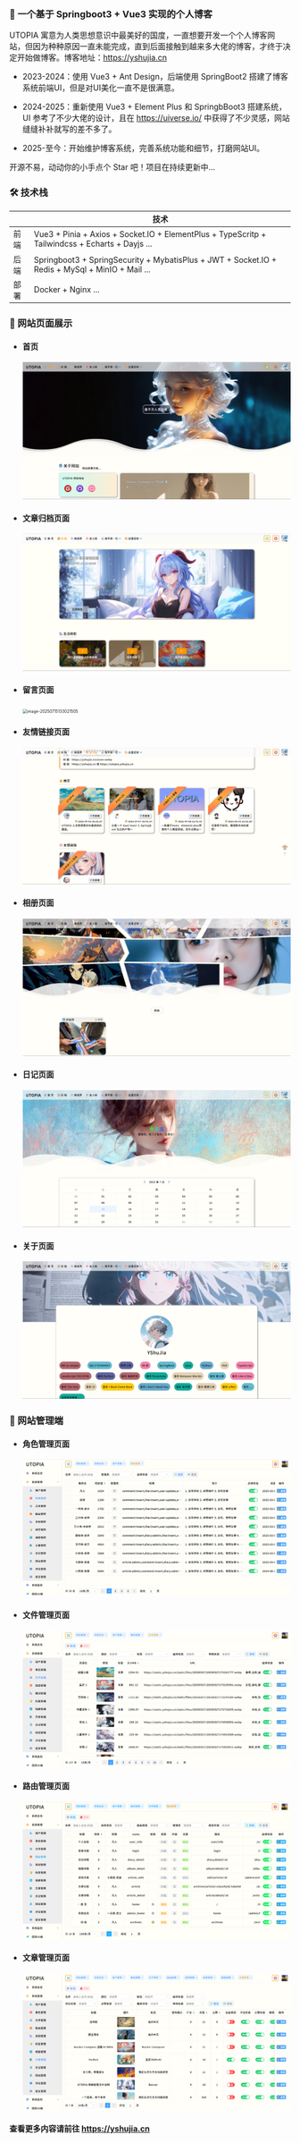###  🌈 一个基于 Springboot3 + Vue3 实现的个人博客

UTOPIA 寓意为人类思想意识中最美好的国度，一直想要开发一个个人博客网站，但因为种种原因一直未能完成，直到后面接触到越来多大佬的博客，才终于决定开始做博客。博客地址：https://yshujia.cn

- 2023-2024：使用 Vue3 + Ant Design，后端使用 SpringBoot2 搭建了博客系统前端UI，但是对UI美化一直不是很满意。

- 2024-2025：重新使用 Vue3 + Element Plus 和 SpringbBoot3 搭建系统，UI 参考了不少大佬的设计，且在 https://uiverse.io/ 中获得了不少灵感，网站缝缝补补就写的差不多了。
- 2025-至今：开始维护博客系统，完善系统功能和细节，打磨网站UI。

开源不易，动动你的小手点个 Star 吧！项目在持续更新中...

### 🛠️ 技术栈

|      | 技术                                                         |
| ---- | ------------------------------------------------------------ |
| 前端 | Vue3 + Pinia + Axios + Socket.IO + ElementPlus + TypeScritp + Tailwindcss + Echarts + Dayjs ... |
| 后端 | Springboot3 + SpringSecurity + MybatisPlus + JWT + Socket.IO + Redis + MySql + MinIO + Mail ... |
| 部署 | Docker + Nginx ...                                           |

### 💫 网站页面展示

- #### 首页

	<img src="./utopia-static/readme/image-20250715132648396.png" alt="image-20250715132648396" style="zoom: 50%;" />

	

- #### 文章归档页面

	<img src="./utopia-static/readme/image-20250715132830268.png" alt="image-20250715132830268" style="zoom: 50%;" />

	

- #### 留言页面

	<img src="./utopia-static/readme/image-20250715133021505.png" alt="image-20250715133021505" style="zoom: 50%;" />

	

- #### 友情链接页面

	<img src="./utopia-static/readme/image-20250715133129243.png" alt="image-20250715133129243" style="zoom: 50%;" />

	

- #### 相册页面

	<img src="./utopia-static/readme/image-20250715133208560.png" alt="image-20250715133208560" style="zoom: 50%;" />

	

- #### 日记页面

	<img src="./utopia-static/readme/image-20250715133233727.png" alt="image-20250715133233727" style="zoom: 50%;" />

	

- #### 关于页面

	<img src="./utopia-static/readme/image-20250715133312493.png" alt="image-20250715133312493" style="zoom:50%;" />

	

### 💫 网站管理端

- ####  角色管理页面

	<img src="./utopia-static/readme/image-20250831115733428.png" alt="image-20250831115733428" style="zoom:50%;" />

	

- #### 文件管理页面

	<img src="./utopia-static/readme/image-20250831120312315.png" alt="image-20250831120312315" style="zoom:50%;" />

	

- #### 路由管理页面

	<img src="./utopia-static/readme/image-20250831120458374.png" alt="image-20250831120458374" style="zoom:50%;" />

	

- #### 文章管理页面

	<img src="./utopia-static/readme/image-20250831121049316.png" alt="image-20250831121049316" style="zoom:50%;" />

	

#### 查看更多内容请前往 https://yshujia.cn
